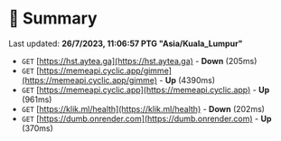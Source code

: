 # 📖 Summary
Last updated: **26/7/2023, 11:06:57 PTG "Asia/Kuala_Lumpur"**

- `GET` [https://hst.aytea.ga](https://hst.aytea.ga) - **Down** (205ms)
- `GET` [https://memeapi.cyclic.app/gimme](https://memeapi.cyclic.app/gimme) - **Up** (4390ms)
- `GET` [https://memeapi.cyclic.app](https://memeapi.cyclic.app) - **Up** (961ms)
- `GET` [https://klik.ml/health](https://klik.ml/health) - **Down** (202ms)
- `GET` [https://dumb.onrender.com](https://dumb.onrender.com) - **Up** (370ms)
